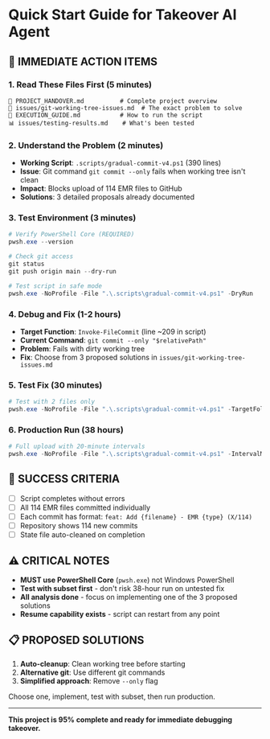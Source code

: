 # Quick Start Guide for Takeover AI Agent

## 🚀 IMMEDIATE ACTION ITEMS

### 1. Read These Files First (5 minutes)
```
📖 PROJECT_HANDOVER.md          # Complete project overview
🐛 issues/git-working-tree-issues.md  # The exact problem to solve
🏃 EXECUTION_GUIDE.md           # How to run the script
📊 issues/testing-results.md    # What's been tested
```

### 2. Understand the Problem (2 minutes)
- **Working Script**: `.scripts/gradual-commit-v4.ps1` (390 lines)
- **Issue**: Git command `git commit --only` fails when working tree isn't clean
- **Impact**: Blocks upload of 114 EMR files to GitHub
- **Solutions**: 3 detailed proposals already documented

### 3. Test Environment (3 minutes)
```powershell
# Verify PowerShell Core (REQUIRED)
pwsh.exe --version

# Check git access
git status
git push origin main --dry-run

# Test script in safe mode
pwsh.exe -NoProfile -File ".\.scripts\gradual-commit-v4.ps1" -DryRun
```

### 4. Debug and Fix (1-2 hours)
- **Target Function**: `Invoke-FileCommit` (line ~209 in script)
- **Current Command**: `git commit --only "$relativePath"`  
- **Problem**: Fails with dirty working tree
- **Fix**: Choose from 3 proposed solutions in `issues/git-working-tree-issues.md`

### 5. Test Fix (30 minutes)
```powershell
# Test with 2 files only
pwsh.exe -NoProfile -File ".\.scripts\gradual-commit-v4.ps1" -TargetFolder types -IntervalMinutes 1
```

### 6. Production Run (38 hours)
```powershell
# Full upload with 20-minute intervals
pwsh.exe -NoProfile -File ".\.scripts\gradual-commit-v4.ps1" -IntervalMinutes 20
```

## 🎯 SUCCESS CRITERIA
- [ ] Script completes without errors
- [ ] All 114 EMR files committed individually  
- [ ] Each commit has format: `feat: Add {filename} - EMR {type} (X/114)`
- [ ] Repository shows 114 new commits
- [ ] State file auto-cleaned on completion

## ⚠️ CRITICAL NOTES
- **MUST use PowerShell Core** (`pwsh.exe`) not Windows PowerShell
- **Test with subset first** - don't risk 38-hour run on untested fix
- **All analysis done** - focus on implementing one of the 3 proposed solutions
- **Resume capability exists** - script can restart from any point

## 📋 PROPOSED SOLUTIONS
1. **Auto-cleanup**: Clean working tree before starting
2. **Alternative git**: Use different git commands  
3. **Simplified approach**: Remove `--only` flag

Choose one, implement, test with subset, then run production.

---
**This project is 95% complete and ready for immediate debugging takeover.**
